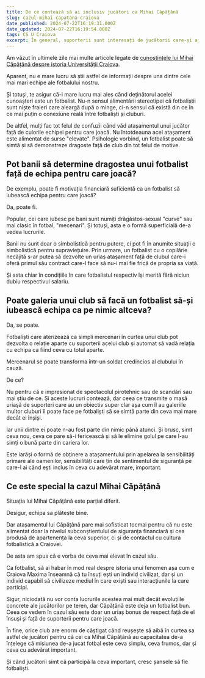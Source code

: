 ```yaml
---
title: De ce contează să ai inclusiv jucători ca Mihai Căpățână
slug: cazul-mihai-capatana-craiova
date_published: 2024-07-22T16:19:31.000Z
date_updated: 2024-07-22T16:19:54.000Z
tags: CS U Craiova
excerpt: În general, suporterii sunt interesați de jucătorii care-și ajută echipa să câștige. Mijlocașul Craiovei face mai mult de atât
---
```


Am văzut în ultimele zile mai multe articole legate de [cunoștințele lui Mihai Căpățână despre istoria Universității Craiova](https://orangesport.ro/video-mihai-capatana-este-campion-in-istoria-craiovei-a-trecut-cu-brio-testul-de-cultura-generala-iubesc-echipa-21672155).

Aparent, nu e mare lucru să știi astfel de informații despre una dintre cele mai mari echipe ale fotbalului nostru. 

Și totuși,  te asigur că-i mare lucru mai ales când deținătorul acelei cunoașteri este un fotbalist. Nu-n sensul alimentării stereotipei că fotbaliștii sunt niște fraieri care aleargă după o minge, ci-n sensul că există din ce în ce mai puțin o conexiune reală între fotbaliști și cluburi.

De altfel, mulți fac tot felul de confuzii când văd atașamentul unui jucător față de culorile echipei pentru care joacă. Nu întotdeauna acel atașament este alimentat de surse "elevate". Psihologic vorbind, un fotbalist poate să simtă și să demonstreze dragoste față de club din tot felul de motive.

## Pot banii să determine dragostea unui fotbalist față de echipa pentru care joacă?

De exemplu, poate fi motivația financiară suficientă ca un fotbalist să iubească echipa pentru care joacă?

Da, poate fi.

Popular, cei care iubesc pe bani sunt numiți drăgăstos-sexual "curve" sau mai clasic în fotbal, "mecenari". Și totuși, asta e o formă superficială de-a vedea lucrurile.

Banii nu sunt doar o simbolistică pentru putere, ci pot fi în anumite situații o simbolistică pentru supraviețuire. Prin urmare, un fotbalist cu o copilărie necăjită s-ar putea să dezvolte un uriaș atașament față de clubul care-i oferă primul său contract care-l face să nu-i mai fie frică de propria sa viață.

Și asta chiar în condițiile în care fotbalistul respectiv își merită fără niciun dubiu respectivul salariu.

## Poate galeria unui club să facă un fotbalist să-și iubească echipa ca pe nimic altceva?

Da, se poate. 

Fotbaliști care aterizează ca simpli mercenari în curtea unui club pot dezvolta o relație aparte cu suporterii acelui club și automat să vadă relația cu echipa ca fiind ceva cu totul aparte.

Mercenarul se poate transforma într-un soldat credincios al clubului în cauză.

De ce?

Nu pentru că e impresionat de spectacolul pirotehnic sau de scandări sau mai știu de ce. Și aceste lucruri contează, dar ceea ce transmite o masă uriașă de suporteri care au un obiectiv super clar așa cum îl au galeriile multor cluburi îi poate face pe fotbaliști să se simtă parte din ceva mai mare decât ei înșiși.

Iar unii dintre ei poate n-au fost parte din nimic până atunci. Și brusc, simt ceva nou, ceva ce pare să-i fericească și să le elimine golul pe care l-au simți o bună parte din cariera lor.

Este iarăși o formă de obținere a atașamentului prin apelarea la sensibilități primare ale oamenilor, sensibilități care țin de sentimentul de siguranță pe care-l ai când ești inclus în ceva cu adevărat mare, important. 

## Ce este special la cazul Mihai Căpățână

Situația lui Mihai Căpățână este parțial diferit.

Desigur, echipa sa plătește bine.

Dar atașamentul lui Căpățână pare mai sofisticat tocmai pentru că nu este alimentat doar la nivelul subconștientului de siguranța financiară și cea produsă de apartenența la ceva superior, ci și de contactul cu cultura fotbalistică a Craiovei.

De asta am spus că e vorba de ceva mai elevat în cazul său.

Ca fotbalist, să ai habar în mod real despre istoria unui fenomen așa cum e Craiova Maxima înseamnă că tu însuți ești un individ civilizat, dar și un individ capabil să civilizeze mediul în care exiști sau interacțiunile la care participi.

Sigur, niciodată nu vor conta lucrurile acestea mai mult decât evoluțiile concrete ale jucătorilor pe teren, dar Căpățână este deja un fotbalist bun. Ceea ce vedem în cazul său este doar un uriaș bonus de respect față de el însuși și față de suporterii pentru care joacă.

În fine, orice club are enorm de câștigat când reușește să aibă în curtea sa astfel de jucători pentru că cei ca Mihai Căpățână au capacitatea de-a înțelege că misiunea de-a jucat fotbal este ceva simplu, ceva frumos, dar și ceva cu adevărat important.

Și când jucătorii simt că participă la ceva important, cresc șansele să fie fotbaliști.
